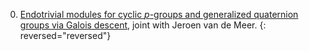 0. [Endotrivial modules for cyclic $p$-groups and generalized quaternion groups via Galois descent](https://arxiv.org/abs/2107.06308), joint with Jeroen van de Meer.
{: reversed="reversed"}